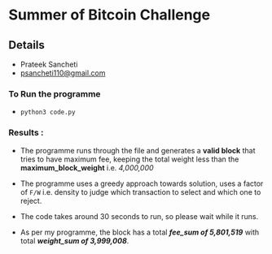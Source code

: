 # Summer of Bitcoin Challenge

## Details
- Prateek Sancheti
- psancheti110@gmail.com

### To Run the programme 

- ```python3 code.py```

### Results :
- The programme runs through the file and generates a **valid block** that tries to have maximum fee, keeping the total weight less than the **maximum_block_weight** i.e. *4,000,000*

- The programme uses a greedy approach towards solution, uses a factor of ```F/W``` i.e. density to judge which transaction to select and which one to reject. 

- The code takes around 30 seconds to run, so please wait while it runs. 

- As per my programme, the block has a total ***fee_sum of 5,801,519*** with total ***weight_sum of 3,999,008***. 


